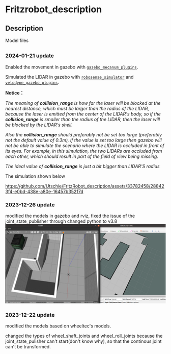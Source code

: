 # Fritzrobot_description

## Description
Model files
##
### 2024-01-21 update
Enabled the movement in gazebo with [`gazebo_mecanum_plugins`](https://github.com/qaz9517532846/gazebo_mecanum_plugins).


Simulated the LIDAR in gazebo with [`robosense_simulator`](https://github.com/tomlogan501/robosense_simulator) and [`velodyne_gazebo_plugins`](https://wiki.ros.org/velodyne_gazebo_plugins).

**Notice：**

*The meaning of **collision_range** is how far the laser will be blocked at the nearest distance, which must be larger than the radius of the LIDAR, because the laser is emitted from the center of the LIDAR's body, so if the **collision_range** is smaller than the radius of the LIDAR, then the laser will be blocked by the LIDAR‘s shell.* 

*Also the **collision_range** should preferably not be set too large (preferably not the default value of 0.3m), if the value is set too large then gazebo will not be able to simulate the scenario where the LIDAR is occluded in front of its eyes. For example, in this simulation, the two LIDARs are occluded from each other, which should result in part of the field of view being missing.*

*The ideal value of **collision_range** is just a bit bigger than LIDAR'S radius*

The simulation shown below

https://github.com/Utschie/FritzRobot_description/assets/33782458/288423f4-e0bd-438e-a80e-16457b35217d

### 2023-12-26 update
modified the models in gazebo and rviz, fixed the issue of the joint_state_publisher through changed python to v3.8
![avatar](./pictures/gazebo&rviz.png)
### 2023-12-22 update

modified the models based on wheeltec's models. 

changed the types of wheel_shaft_joints and wheel_roll_joints because the joint_state_pulisher can't start(don't know why), so that the continous joint can't be transformed. 

